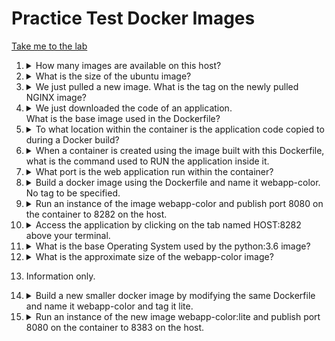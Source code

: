 # Practice Test Docker Images

[Take me to the lab](https://kodekloud.com/topic/practice-test-docker-images-2/)

1.  <details>
    <summary>How many images are available on this host?</summary>

    Run the following and count the images.

    ```bash
    docker image ls
    ```

    Alternatively, run

    ```bash
    docker image ls | wc -l
    ```

    This counts the number of lines output by the docker command _including_ the headings, so subract one from the result. Knowing this trick would save time in the exam were you asked a similar question!
    </details>

1.  <details>
    <summary>What is the size of the ubuntu image?</summary>

    Run the following, locate the `ubuntu` image and note its size.

    ```bash
    docker image ls
    ```

    Time saving alternative:

    ```bash
    docker image ls | grep ubuntu
    ```

    This will show only the line containing `ubuntu`. Note the size.
    </details>

1.  <details>
    <summary>We just pulled a new image. What is the tag on the newly pulled NGINX image?</summary>

    Let's go straight with the time saver!

    ```bash
    docker image ls | grep nginx
    ```

    We'll see more than one result. Some were there before, and one wasn't. Identify the correct one from the answers given.
    </details>

1.  <details>
    <summary>We just downloaded the code of an application.<br/>What is the base image used in the Dockerfile?</summary>

    Inspect the Dockerfile in the webapp-color directory.

    1. Check that the dockerfile is indeed called `Dockerfile`

        ```bash
        ls -l webapp-color
        ```

    1. View the content

        ```bash
        cat webapp-color/Dockerfile
        ```

    1. Check the `FROM` line in the output. This specifies the base image.

    </details>

1.  <details>
    <summary>To what location within the container is the application code copied to during a Docker build?</summary>

    From the same Dockerfile, check the `COPY` line.

    </details>

1.  <details>
    <summary>When a container is created using the image built with this Dockerfile, what is the command used to RUN the application inside it.</summary>

    The initial command and areguments that are run when the container starts are specified by the `ENTRYPOINT` in the Dockerfile.

    </details>

1.  <details>
    <summary>What port is the web application run within the container?</summary>

    The port that the container listens on is set with the `EXPOSE` command in the Dockerfile. The application inside should be listening on this port.

    </details>

1.  <details>
    <summary>Build a docker image using the Dockerfile and name it webapp-color. No tag to be specified.</summary>

    Usually we will build an image by running `docker build` in the directory where the Dockerfile resides.

    The `-t` argument is used to name, and optionally tag the built image. At build time:

    * `-t name` names an image
    * `-t name:tag` additionally tags it.

    ```bash
    cd webapp-color
    docker build -t webapp-color .
    ```

    </details>

1.  <details>
    <summary>Run an instance of the image webapp-color and publish port 8080 on the container to 8282 on the host.</summary>

    Here we use the `-p` argument to map the exposed container port to a different port on the host machine. Why do we need this? If we were to run two instances of the same container on the host, they can't both listen on the same host port.

    The format of this argument is `-p hostPort:containerPort`

    ```bash
    docker run -p 8282:8080 webapp-color
    ```

    </details>

1.  <details>
    <summary>Access the application by clicking on the tab named HOST:8282 above your terminal.</summary>

    Follow the instructions to view the app. Hit `CTRL-C` to get your terminal prompt back.

    </details>

1.  <details>
    <summary>What is the base Operating System used by the python:3.6 image?</summary>

    Let's run an instance of the base image. Know that an image which does not have an application to serve will exit immediately, therfore we must give it the command we need it to execute to tell us the base operating system as part of the `docker run` command.

    * On any Linux system, we can find the OS details by running `cat /etc/os-release`
    * When we do `docker run`, anything we add after the image name is passed in as something to run _inside_ the container.

    ```bash
    docker run python:3.6 cat /etc/os-release
    ```

    From the output of the above, the OS can be determined.

    </details>

1.  <details>
    <summary>What is the approximate size of the webapp-color image?</summary>

    ```bash
    docker image ls | grep webapp-color
    ```

    </details>

1.  Information only.

1.  <details>
    <summary>Build a new smaller docker image by modifying the same Dockerfile and name it webapp-color and tag it lite.</summary>

    Know that really small images are usually based on Alpine linux. Let's look for it on [DockerHub](https://hub.docker.com). Note that in the exam you will not have access to DockerHub, but you can normally guess the tag you need to find an Alpine version of a particular container (refer back to question 3)

    1.  In the search bar in DockerHub, enter `python`
    1.  From the results, select `python - DOCKER OFFICIAL IMAGE`. Should be the first result.
    1.  Select `Tags` tab
    1.  Enter `3.6` in the tags search.
    1.  If you sroll down a bit, you can see the general format of the tags.
    1.  Search again for `3.6-alpine`. It is there!
    1.  Update the Dockerfile

        ```bash
        vi Dockerfile
        ```

    1.  Change the base image. Update the `FROM` line to `python:3.6-alpine`, save and exit `vi`.
    1.  Build the new image

        ```bash
        docker build -t webapp-color:lite .
        ```

    1. Check results

        ```
        docker image ls | grep webapp-color
        ```

        Now we see both our `webapp-color` images. Note the huge difference in size! When building images, whenever possible your base image should be an Alpine distro. The smalller a container is, the faster it loads. Additionally, you use less resources in your Kubernetes cluster which equates to cost savings. Alpine images are also more secure as there is barely anything installed on them other than what is required to run the operating system.

    <details>

1.  <details>Run an instance of the new image webapp-color:lite and publish port 8080 on the container to 8383 on the host.
    <summary>Run an instance of the new image webapp-color:lite and publish port 8080 on the container to 8383 on the host.</summary>

    This is the same as Q9, but using the new image and a different port.

    ```bash
    docker run -p 8383:8080 webapp-color:lite
    ```

    </details>


